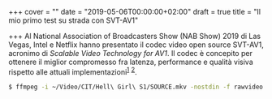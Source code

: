 +++
cover = ""
date = "2019-05-06T00:00:00+02:00"
draft = true
title = "Il mio primo test su strada con SVT-AV1"

+++
Al National Association of Broadcasters Show (NAB Show) 2019 di Las Vegas, Intel e Netflix hanno presentato il codec video open source SVT-AV1, acronimo di *Scalable Video Technology for AV1*.
Il codec è concepito per ottenere il miglior compromesso fra latenza, performance e qualità visiva rispetto alle attuali implementazioni<sup>[1](https://aomedia.googlesource.com/aom/)</sup> <sup>[2](https://github.com/xiph/rav1e)</sup>.



```bash
$ ffmpeg -i ~/Video/CIT/Hell\ Girl\ S1/SOURCE.mkv -nostdin -f rawvideo -pix_fmt yuv420p - | ./SvtAv1EncApp -i stdin -n 3600 -w 720 -h 480 -b /home/hypertesto/Video/TEST.ivf
```

